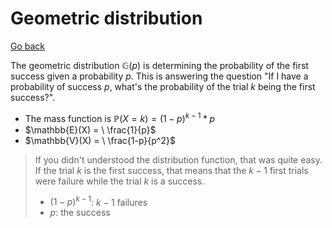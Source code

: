 # Geometric distribution

[Go back](..)

The geometric distribution $\mathbb{G}(p)$
is determining the probability of the first success
given a probability $p$.
This is answering the question "If I have a probability
of success $p$, what's the probability of the trial $k$
being the first success?".

* The mass function is $\mathbb{P}(X=k) = (1-p)^{k-1} * p$
* $\mathbb{E}(X) = \ \frac{1}{p}$
* $\mathbb{V}(X) = \ \frac{1-p}{p^2}$

> If you didn't understood the distribution function,
> that was quite easy. If the trial $k$ is the first
> success, that means that the $k-1$ first trials
> were failure while the trial $k$ is a success.
> 
> * $(1-p)^{k-1}$: $k-1$ failures
> * $p$: the success